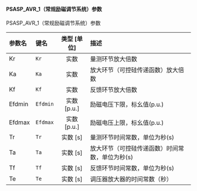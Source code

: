<!--
DO NOT EDIT THIS FILE DIRECTLY.
This file is generated by tools/comp-docs.js.
All changes will be overwritten by regeneration.
-->

<slot class="model-parameters">

#### PSASP\_AVR\_1（常规励磁调节系统）参数

PSASP_AVR_1（常规励磁调节系统）参数

| 参数名 | 键名 | 类型 [单位] | 描述 |
|:------ |:---- |:-----------:|:---- |
| Kr | `Kr` | 实数 | 量测环节放大倍数 |
| Ka | `Ka` | 实数 | 放大环节（可控硅传递函数）放大倍数 |
| Kf | `Kf` | 实数 | 反馈环节放大倍数 |
| Efdmin | `Efdmin` | 实数 [p\.u\.] | 励磁电压下限，标幺值(p.u.) |
| Efdmax | `Efdmax` | 实数 [p\.u\.] | 励磁电压上限，标幺值(p.u.) |
| Tr | `Tr` | 实数 [s] | 量测环节时间常数，单位为秒(s) |
| Ta | `Ta` | 实数 [s] | 放大环节（可控硅传递函数）时间常数，单位为秒(s) |
| Tf | `Tf` | 实数 [s] | 反馈环节时间常数，单位为秒(s) |
| Te | `Te` | 实数 [s] | 调压器放大器的时间常数（秒） |


</slot>
